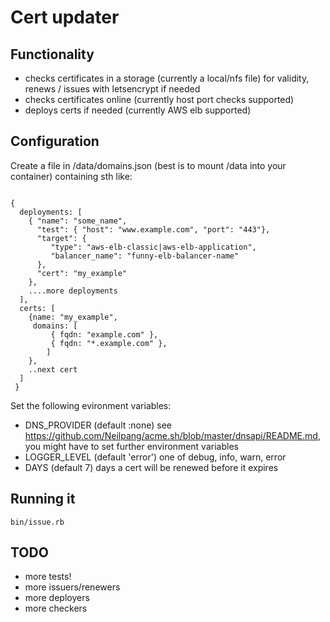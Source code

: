 # Cert updater

## Functionality
 * checks certificates in a storage (currently a local/nfs file) for
   validity, renews / issues with letsencrypt if needed
 * checks certificates online (currently host port checks supported)
 * deploys certs if needed (currently AWS elb supported)

## Configuration

Create a file in /data/domains.json (best is to mount /data into your
container) containing sth like:

```

{
  deployments: [
    { "name": "some_name", 
      "test": { "host": "www.example.com", "port": "443"},
      "target": {
         "type": "aws-elb-classic|aws-elb-application",
         "balancer_name": "funny-elb-balancer-name"
      },
      "cert": "my_example"
    },
    ....more deployments
  ],
  certs: [
    {name: "my_example",
     domains: [
         { fqdn: "example.com" },
         { fqdn: "*.example.com" },
        ]
    },
    ..next cert
  ]
 }
```

Set the following evironment variables:
 * DNS_PROVIDER (default :none) see https://github.com/Neilpang/acme.sh/blob/master/dnsapi/README.md, you might have to set further environment variables
 * LOGGER_LEVEL (default 'error') one of debug, info, warn, error
 * DAYS (default 7) days a cert will be renewed before it expires



## Running it


```
bin/issue.rb
```

## TODO
 * more tests!
 * more issuers/renewers
 * more deployers
 * more checkers



